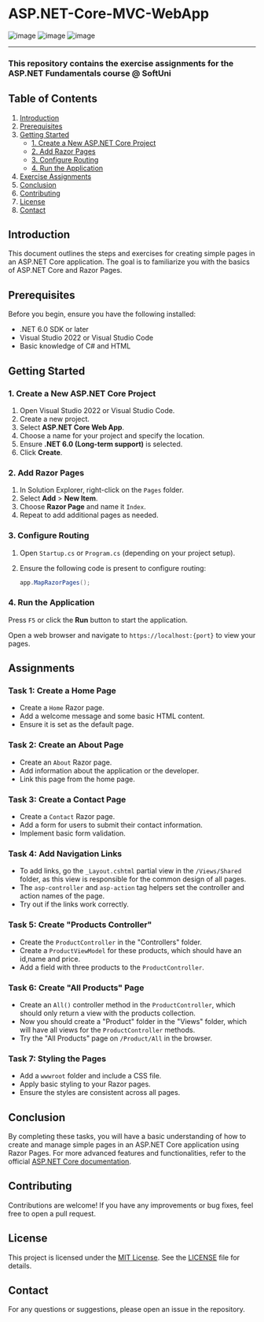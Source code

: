 # ASP.NET-Core-MVC-WebApp
![image](https://img.shields.io/badge/C%23-239120?style=for-the-badge&logo=csharp&logoColor=white)
![image](https://img.shields.io/badge/.NET-512BD4?style=for-the-badge&logo=dotnet&logoColor=white)
![image](https://img.shields.io/badge/Visual_Studio-5C2D91?style=for-the-badge&logo=visual%20studio&logoColor=white)

---
### This repository contains the exercise assignments for the **ASP.NET Fundamentals** course @ SoftUni
## Table of Contents
1. [Introduction](#introduction)
2. [Prerequisites](#prerequisites)
3. [Getting Started](#getting-started)
   - [1. Create a New ASP.NET Core Project](#1-create-a-new-aspnet-core-project)
   - [2. Add Razor Pages](#2-add-razor-pages)
   - [3. Configure Routing](#3-configure-routing)
   - [4. Run the Application](#4-run-the-application)
4. [Exercise Assignments](#exercise-assignments)
5. [Conclusion](#conclusion)
6. [Contributing](#contributing)
7. [License](#license)
8. [Contact](#contact)

## Introduction
This document outlines the steps and exercises for creating simple pages in an ASP.NET Core application. The goal is to familiarize you with the basics of ASP.NET Core and Razor Pages.

## Prerequisites
Before you begin, ensure you have the following installed:
- .NET 6.0 SDK or later
- Visual Studio 2022 or Visual Studio Code
- Basic knowledge of C# and HTML

## Getting Started
### 1. Create a New ASP.NET Core Project
1. Open Visual Studio 2022 or Visual Studio Code.
2. Create a new project.
3. Select **ASP.NET Core Web App**.
4. Choose a name for your project and specify the location.
5. Ensure **.NET 6.0 (Long-term support)** is selected.
6. Click **Create**.

### 2. Add Razor Pages
1. In Solution Explorer, right-click on the `Pages` folder.
2. Select **Add** > **New Item**.
3. Choose **Razor Page** and name it `Index`.
4. Repeat to add additional pages as needed.

### 3. Configure Routing
1. Open `Startup.cs` or `Program.cs` (depending on your project setup).
2. Ensure the following code is present to configure routing:

   ```csharp
   app.MapRazorPages();

### 4. Run the Application
Press `F5` or click the **Run** button to start the application.

Open a web browser and navigate to `https://localhost:{port}` to view your pages.

## Assignments
### Task 1: Create a Home Page
- Create a `Home` Razor page.
- Add a welcome message and some basic HTML content.
- Ensure it is set as the default page.

### Task 2: Create an About Page
- Create an `About` Razor page.
- Add information about the application or the developer.
- Link this page from the home page.

### Task 3: Create a Contact Page
- Create a `Contact` Razor page.
- Add a form for users to submit their contact information.
- Implement basic form validation.

### Task 4: Add Navigation Links
- To add links, go the `_Layout.cshtml` partial view in the `/Views/Shared` folder, as this view is responsible for
the common design of all pages.
- The `asp-controller` and `asp-action` tag helpers set the controller and action names of the page.
- Try out if the links work correctly.

### Task 5: Create "Products Controller" 
- Create the `ProductController` in the "Controllers" folder.
- Create a `ProductViewModel` for these products, which should have an id,name and price.
- Add a field with three products to the `ProductController`.

### Task 6: Create "All Products" Page
- Create an `All()` controller method in the `ProductController`, which should only return a view with the
products collection.
- Now you should create a "Product" folder in the "Views" folder, which will have all views for the
`ProductController` methods.
- Try the "All Products" page on `/Product/All` in the browser.
  
### Task 7: Styling the Pages
- Add a `wwwroot` folder and include a CSS file.
- Apply basic styling to your Razor pages.
- Ensure the styles are consistent across all pages.

## Conclusion
By completing these tasks, you will have a basic understanding of how to create and manage simple pages in an ASP.NET Core application using Razor Pages. For more advanced features and functionalities, refer to the official [ASP.NET Core documentation](https://docs.microsoft.com/en-us/aspnet/core/).

## Contributing
Contributions are welcome! If you have any improvements or bug fixes, feel free to open a pull request.

## License
This project is licensed under the [MIT License](LICENSE). See the [LICENSE](LICENSE) file for details.

## Contact
For any questions or suggestions, please open an issue in the repository.
